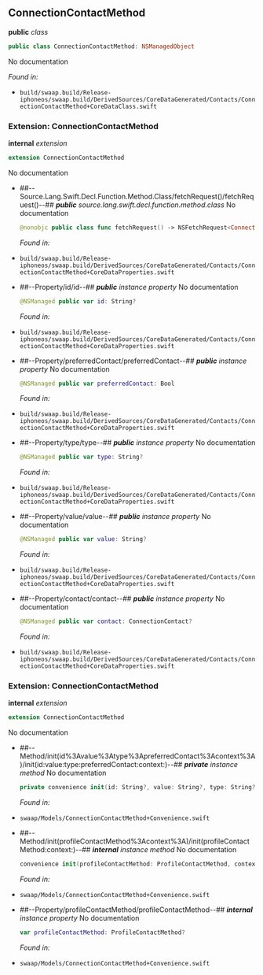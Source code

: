 ## ConnectionContactMethod

**public** *class*

```swift
public class ConnectionContactMethod: NSManagedObject
```

No documentation



*Found in:*

* `build/swaap.build/Release-iphoneos/swaap.build/DerivedSources/CoreDataGenerated/Contacts/ConnectionContactMethod+CoreDataClass.swift`


### Extension: ConnectionContactMethod

**internal** *extension*

```swift
extension ConnectionContactMethod
```

No documentation




* ##--Source.Lang.Swift.Decl.Function.Method.Class/fetchRequest()/fetchRequest()--##
	***public*** *source.lang.swift.decl.function.method.class*
	No documentation
	```swift
	@nonobjc public class func fetchRequest() -> NSFetchRequest<ConnectionContactMethod>
	```
	*Found in:*

* `build/swaap.build/Release-iphoneos/swaap.build/DerivedSources/CoreDataGenerated/Contacts/ConnectionContactMethod+CoreDataProperties.swift`
* ##--Property/id/id--##
	***public*** *instance property*
	No documentation
	```swift
	@NSManaged public var id: String?
	```
	*Found in:*

* `build/swaap.build/Release-iphoneos/swaap.build/DerivedSources/CoreDataGenerated/Contacts/ConnectionContactMethod+CoreDataProperties.swift`
* ##--Property/preferredContact/preferredContact--##
	***public*** *instance property*
	No documentation
	```swift
	@NSManaged public var preferredContact: Bool
	```
	*Found in:*

* `build/swaap.build/Release-iphoneos/swaap.build/DerivedSources/CoreDataGenerated/Contacts/ConnectionContactMethod+CoreDataProperties.swift`
* ##--Property/type/type--##
	***public*** *instance property*
	No documentation
	```swift
	@NSManaged public var type: String?
	```
	*Found in:*

* `build/swaap.build/Release-iphoneos/swaap.build/DerivedSources/CoreDataGenerated/Contacts/ConnectionContactMethod+CoreDataProperties.swift`
* ##--Property/value/value--##
	***public*** *instance property*
	No documentation
	```swift
	@NSManaged public var value: String?
	```
	*Found in:*

* `build/swaap.build/Release-iphoneos/swaap.build/DerivedSources/CoreDataGenerated/Contacts/ConnectionContactMethod+CoreDataProperties.swift`
* ##--Property/contact/contact--##
	***public*** *instance property*
	No documentation
	```swift
	@NSManaged public var contact: ConnectionContact?
	```
	*Found in:*

* `build/swaap.build/Release-iphoneos/swaap.build/DerivedSources/CoreDataGenerated/Contacts/ConnectionContactMethod+CoreDataProperties.swift`


### Extension: ConnectionContactMethod

**internal** *extension*

```swift
extension ConnectionContactMethod
```

No documentation




* ##--Method/init(id%3Avalue%3Atype%3ApreferredContact%3Acontext%3A)/init(id:value:type:preferredContact:context:)--##
	***private*** *instance method*
	No documentation
	```swift
	private convenience init(id: String?, value: String?, type: String?, preferredContact: Bool, context: NSManagedObjectContext)
	```
	*Found in:*

* `swaap/Models/ConnectionContactMethod+Convenience.swift`
* ##--Method/init(profileContactMethod%3Acontext%3A)/init(profileContactMethod:context:)--##
	***internal*** *instance method*
	No documentation
	```swift
	convenience init(profileContactMethod: ProfileContactMethod, context: NSManagedObjectContext)
	```
	*Found in:*

* `swaap/Models/ConnectionContactMethod+Convenience.swift`
* ##--Property/profileContactMethod/profileContactMethod--##
	***internal*** *instance property*
	No documentation
	```swift
	var profileContactMethod: ProfileContactMethod?
	```
	*Found in:*

* `swaap/Models/ConnectionContactMethod+Convenience.swift`



